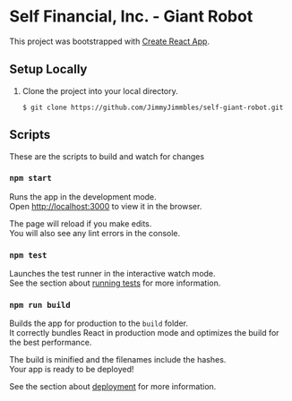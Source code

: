 # Self Financial, Inc. - Giant Robot

This project was bootstrapped with [Create React App](https://github.com/facebook/create-react-app).

## Setup Locally

1. Clone the project into your local directory.

   ```
   $ git clone https://github.com/JimmyJimmbles/self-giant-robot.git
   ```

## Scripts

These are the scripts to build and watch for changes

### `npm start`

Runs the app in the development mode.\
Open [http://localhost:3000](http://localhost:3000) to view it in the browser.

The page will reload if you make edits.\
You will also see any lint errors in the console.

### `npm test`

Launches the test runner in the interactive watch mode.\
See the section about [running tests](https://facebook.github.io/create-react-app/docs/running-tests) for more information.

### `npm run build`

Builds the app for production to the `build` folder.\
It correctly bundles React in production mode and optimizes the build for the best performance.

The build is minified and the filenames include the hashes.\
Your app is ready to be deployed!

See the section about [deployment](https://facebook.github.io/create-react-app/docs/deployment) for more information.
